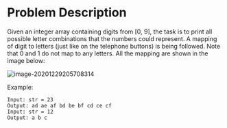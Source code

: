 # Problem Description 

Given an integer array containing digits from [0, 9], the task is to print all possible letter combinations that the numbers could represent. A mapping of digit to letters (just like on the telephone buttons) is being followed. Note that 0 and 1 do not map to any letters. All the mapping are shown in the image below: 

![image-20201229205708314](C:\Users\13798\AppData\Roaming\Typora\typora-user-images\image-20201229205708314.png)

Example:

```
Input: str = 23
Output: ad ae af bd be bf cd ce cf
Input: str = 12
Output: a b c
```

